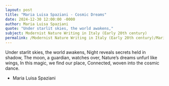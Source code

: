 ```yaml
---
layout: post
title: "Maria Luisa Spaziani - Cosmic Dreams"
date: 2024-12-30 12:00:00 -0000
author: Maria Luisa Spaziani
quote: "Under starlit skies, the world awakens,"
subject: Modernist Nature Writing in Italy (Early 20th century)
permalink: /Modernist Nature Writing in Italy (Early 20th century)/Maria Luisa Spaziani/Maria Luisa Spaziani - Cosmic Dreams
---
```


Under starlit skies, the world awakens,
Night reveals secrets held in shadow,
The moon, a guardian, watches over,
Nature’s dreams unfurl like wings,
In this magic, we find our place,
Connected, woven into the cosmic dance.

- Maria Luisa Spaziani
